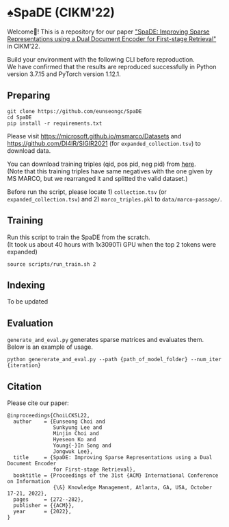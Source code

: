 # ♠SpaDE (CIKM'22)

Welcome🙌! This is a repository for our paper ["SpaDE: Improving Sparse Representations using a Dual Document Encoder for First-stage Retrieval"](https://arxiv.org/abs/2209.05917) in CIKM'22.<br>

Build your environment with the following CLI before reproduction.<br>
We have confirmed that the results are reproduced successfully in Python version 3.7.15 and PyTorch version 1.12.1.<br>

## Preparing

```
git clone https://github.com/eunseongc/SpaDE
cd SpaDE
pip install -r requirements.txt
```

Please visit https://microsoft.github.io/msmarco/Datasets and https://github.com/DI4IR/SIGIR2021 (for `expanded_collection.tsv`) to download data.

You can download training triples (qid, pos pid, neg pid) from [here](https://1drv.ms/u/s!Anw-DBkSMALGa_jCgD65GMnPDUI?e=dSlOSw).<br>
(Note that this training triples have same negatives with the one given by MS MARCO, but we rearranged it and splitted the valid dataset.)



Before run the script, please locate 1) `collection.tsv` (or `expanded_collection.tsv`) and 2) `marco_triples.pkl` to `data/marco-passage/`.

## Training
Run this script to train the SpaDE from the scratch.<br>
(It took us about 40 hours with 1x3090Ti GPU when the top 2 tokens were expanded)

```
source scripts/run_train.sh 2
```

## Indexing

To be updated



## Evaluation

`generate_and_eval.py` generates sparse matrices and evaluates them.<br>
Below is an example of usage.
```
python genererate_and_eval.py --path {path_of_model_folder} --num_iter {iteration}
```



## Citation
Please cite our paper:
```
@inproceedings{ChoiLCKSL22,
  author    = {Eunseong Choi and
               Sunkyung Lee and
               Minjin Choi and
               Hyeseon Ko and
               Young{-}In Song and
               Jongwuk Lee},
  title     = {SpaDE: Improving Sparse Representations using a Dual Document Encoder
               for First-stage Retrieval},
  booktitle = {Proceedings of the 31st {ACM} International Conference on Information
               {\&} Knowledge Management, Atlanta, GA, USA, October 17-21, 2022},
  pages     = {272--282},
  publisher = {{ACM}},
  year      = {2022},
}
```

